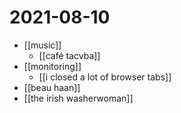 # 2021-08-10

- [[music]]
  - [[café tacvba]]
- [[monitoring]]
  - [[i closed a lot of browser tabs]] 
- [[beau haan]]
- [[the irish washerwoman]]
